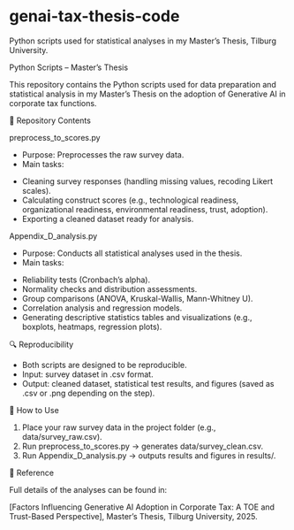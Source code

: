 # genai-tax-thesis-code
Python scripts used for statistical analyses in my Master’s Thesis, Tilburg University.

Python Scripts – Master’s Thesis

This repository contains the Python scripts used for data preparation and statistical analysis in my Master’s Thesis on the adoption of Generative AI in corporate tax functions.

📂 Repository Contents

preprocess_to_scores.py
* Purpose: Preprocesses the raw survey data.
* Main tasks:
- Cleaning survey responses (handling missing values, recoding Likert scales).
- Calculating construct scores (e.g., technological readiness, organizational readiness, environmental readiness, trust, adoption).
- Exporting a cleaned dataset ready for analysis.

Appendix_D_analysis.py
* Purpose: Conducts all statistical analyses used in the thesis.
* Main tasks:
- Reliability tests (Cronbach’s alpha).
- Normality checks and distribution assessments.
- Group comparisons (ANOVA, Kruskal-Wallis, Mann-Whitney U).
- Correlation analysis and regression models.
- Generating descriptive statistics tables and visualizations (e.g., boxplots, heatmaps, regression plots).

🔍 Reproducibility
* Both scripts are designed to be reproducible.
* Input: survey dataset in .csv format.
* Output: cleaned dataset, statistical test results, and figures (saved as .csv or .png depending on the step).

📖 How to Use
1. Place your raw survey data in the project folder (e.g., data/survey_raw.csv).
2. Run preprocess_to_scores.py → generates data/survey_clean.csv.
3. Run Appendix_D_analysis.py → outputs results and figures in results/.

📎 Reference

Full details of the analyses can be found in:

[Factors Influencing Generative AI Adoption in Corporate Tax: A TOE and Trust-Based Perspective], Master’s Thesis, Tilburg University, 2025.
